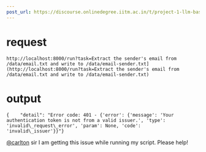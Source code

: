 ```yaml
---
post_url: https://discourse.onlinedegree.iitm.ac.in/t/project-1-llm-based-automation-agent-discussion-thread-tds-jan-2025/164277/116
---
```

request
=======

```
http://localhost:8000/run?task=Extract the sender's email from /data/email.txt and write to /data/email-sender.txt](http://localhost:8000/run?task=Extract the sender's email from /data/email.txt and write to /data/email-sender.txt)

```

output
======

```
{    "detail": "Error code: 401 - {'error': {'message': 'Your authentication token is not from a valid issuer.', 'type': 'invalid\_request\_error', 'param': None, 'code': 'invalid\_issuer'}}"}

```

[@carlton](/u/carlton) sir I am getting this issue while running my script. Please help!